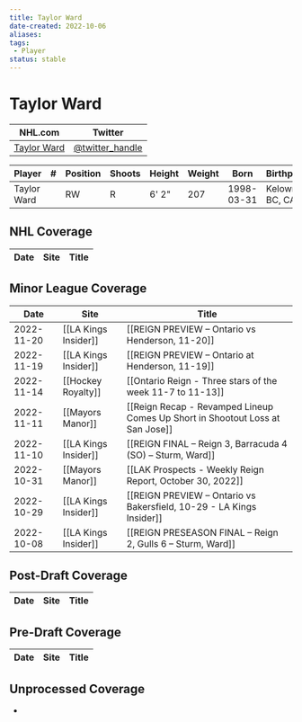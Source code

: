 ```yaml
---
title: Taylor Ward
date-created: 2022-10-06
aliases: 
tags:
 - Player
status: stable
---
```


# Taylor Ward

NHL.com | Twitter
-|-
[Taylor Ward](https://www.nhl.com/player/taylor-ward-8483406) | [@twitter_handle](https://twitter.com/)

Player | \# | Position | Shoots | Height | Weight | Born | Birthplace | Draft 
---|---|---|---|---|---|---|---|---
Taylor Ward | | RW | R | 6' 2" | 207 | 1998-03-31 | Kelowna, BC, CAN | undrafted

## NHL  Coverage
Date | Site |  Title
---|---|---



## Minor League Coverage
| Date       | Site                 | Title                                                                         |
| ---------- | -------------------- | ----------------------------------------------------------------------------- |
| 2022-11-20 | [[LA Kings Insider]] | [[REIGN PREVIEW – Ontario vs Henderson, 11-20]] |
| 2022-11-19 | [[LA Kings Insider]] | [[REIGN PREVIEW – Ontario at Henderson, 11-19]] |
| 2022-11-14 | [[Hockey Royalty]] | [[Ontario Reign - Three stars of the week 11-7 to 11-13]] |
| 2022-11-11 | [[Mayors Manor]]     | [[Reign Recap - Revamped Lineup Comes Up Short in Shootout Loss at San Jose]] |
| 2022-11-10 | [[LA Kings Insider]] | [[REIGN FINAL – Reign 3, Barracuda 4 (SO) – Sturm, Ward]]                     |
| 2022-10-31 | [[Mayors Manor]]     | [[LAK Prospects - Weekly Reign Report, October 30, 2022]]                     |
| 2022-10-29 | [[LA Kings Insider]] | [[REIGN PREVIEW – Ontario vs Bakersfield, 10-29 - LA Kings Insider]]          |
| 2022-10-08 | [[LA Kings Insider]] | [[REIGN PRESEASON FINAL – Reign 2, Gulls 6 – Sturm, Ward]]           |



## Post-Draft Coverage
Date | Site |  Title
---|---|---



## Pre-Draft Coverage
Date | Site |  Title
---|---|---


## Unprocessed Coverage
- 
